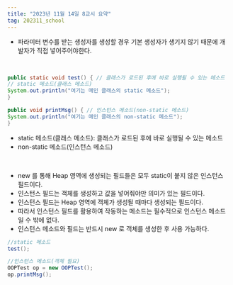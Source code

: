 ```yaml
---
title: "2023년 11월 14일 8교시 요약"
tag: 202311_school
---
```


- 파라미터 변수를 받는 생성자를 생성할 경우 기본 생성자가 생기지 않기 때문에 개발자가 직접 넣어주어야한다.

<br>

```java
public static void test() { // 클래스가 로드된 후에 바로 실행될 수 있는 메소드
// static 메소드(클래스 메소드)
System.out.println("여기는 메인 클래스의 static 메소드");
}

public void printMsg() { // 인스턴스 메소드(non-static 메소드)
System.out.println("여기는 메인 클래스의 non-static 메소드");
}
```
- static 메소드(클래스 메소드):  클래스가 로드된 후에 바로 실행될 수 있는 메소드
- non-static 메소드(인스턴스 메소드)

<br>

- new 를 통해 Heap 영역에 생성되는 필드들은 모두 static이 붙지 않은 인스턴스 필드이다.
- 인스턴스 필드는 객체를 생성하고 값을 넣어줘야만 의미가 있는 필드이다.
- 인스턴스 필드는 Heap 영역에 객체가 생성될 때마다 생성되는 필드이다.
- 따라서 인스턴스 필드를 활용하여 작동하는 메소드는 필수적으로 인스턴스 메소드일 수 밖에 없다.
- 인스턴스 메소드와 필드는 반드시 new 로 객체를 생성한 후 사용 가능하다.

```java
//static 메소드
test();

//인스턴스 메소드(객체 필요)
OOPTest op = new OOPTest();
op.printMsg();
```